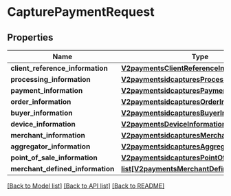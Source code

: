 # CapturePaymentRequest

## Properties
Name | Type | Description | Notes
------------ | ------------- | ------------- | -------------
**client_reference_information** | [**V2paymentsClientReferenceInformation**](V2paymentsClientReferenceInformation.md) |  | [optional] 
**processing_information** | [**V2paymentsidcapturesProcessingInformation**](V2paymentsidcapturesProcessingInformation.md) |  | [optional] 
**payment_information** | [**V2paymentsidcapturesPaymentInformation**](V2paymentsidcapturesPaymentInformation.md) |  | [optional] 
**order_information** | [**V2paymentsidcapturesOrderInformation**](V2paymentsidcapturesOrderInformation.md) |  | [optional] 
**buyer_information** | [**V2paymentsidcapturesBuyerInformation**](V2paymentsidcapturesBuyerInformation.md) |  | [optional] 
**device_information** | [**V2paymentsDeviceInformation**](V2paymentsDeviceInformation.md) |  | [optional] 
**merchant_information** | [**V2paymentsidcapturesMerchantInformation**](V2paymentsidcapturesMerchantInformation.md) |  | [optional] 
**aggregator_information** | [**V2paymentsidcapturesAggregatorInformation**](V2paymentsidcapturesAggregatorInformation.md) |  | [optional] 
**point_of_sale_information** | [**V2paymentsidcapturesPointOfSaleInformation**](V2paymentsidcapturesPointOfSaleInformation.md) |  | [optional] 
**merchant_defined_information** | [**list[V2paymentsMerchantDefinedInformation]**](V2paymentsMerchantDefinedInformation.md) | TBD | [optional] 

[[Back to Model list]](../README.md#documentation-for-models) [[Back to API list]](../README.md#documentation-for-api-endpoints) [[Back to README]](../README.md)


